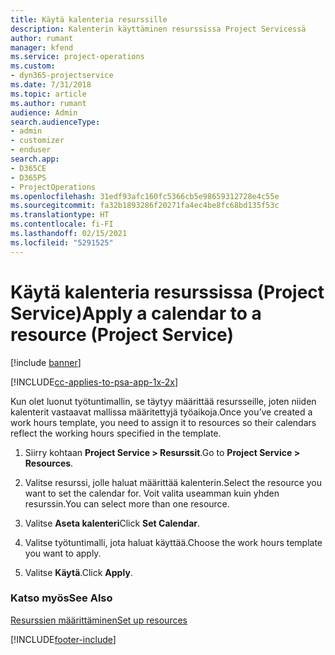 ```yaml
---
title: Käytä kalenteria resurssille
description: Kalenterin käyttäminen resurssissa Project Servicessä
author: rumant
manager: kfend
ms.service: project-operations
ms.custom:
- dyn365-projectservice
ms.date: 7/31/2018
ms.topic: article
ms.author: rumant
audience: Admin
search.audienceType:
- admin
- customizer
- enduser
search.app:
- D365CE
- D365PS
- ProjectOperations
ms.openlocfilehash: 31edf93afc160fc5366cb5e98659312728e4c55e
ms.sourcegitcommit: fa32b1893286f20271fa4ec4be8fc68bd135f53c
ms.translationtype: HT
ms.contentlocale: fi-FI
ms.lasthandoff: 02/15/2021
ms.locfileid: "5291525"
---
```

# <a name="apply-a-calendar-to-a-resource-project-service"></a><span data-ttu-id="7f73d-103">Käytä kalenteria resurssissa (Project Service)</span><span class="sxs-lookup"><span data-stu-id="7f73d-103">Apply a calendar to a resource (Project Service)</span></span>

[!include [banner](../includes/psa-now-project-operations.md)]

[!INCLUDE[cc-applies-to-psa-app-1x-2x](../includes/cc-applies-to-psa-app-1x-2x.md)]

<span data-ttu-id="7f73d-104">Kun olet luonut työtuntimallin, se täytyy määrittää resursseille, joten niiden kalenterit vastaavat mallissa määritettyjä työaikoja.</span><span class="sxs-lookup"><span data-stu-id="7f73d-104">Once you’ve created a work hours template, you need to assign it to resources so their calendars reflect the working hours specified in the template.</span></span>  
  
1.  <span data-ttu-id="7f73d-105">Siirry kohtaan **Project Service > Resurssit**.</span><span class="sxs-lookup"><span data-stu-id="7f73d-105">Go to **Project Service > Resources**.</span></span>  
  
2.  <span data-ttu-id="7f73d-106">Valitse resurssi, jolle haluat määrittää kalenterin.</span><span class="sxs-lookup"><span data-stu-id="7f73d-106">Select the resource you want to set the calendar for.</span></span> <span data-ttu-id="7f73d-107">Voit valita useamman kuin yhden resurssin.</span><span class="sxs-lookup"><span data-stu-id="7f73d-107">You can select more than one resource.</span></span>  
  
3.  <span data-ttu-id="7f73d-108">Valitse **Aseta kalenteri**</span><span class="sxs-lookup"><span data-stu-id="7f73d-108">Click **Set Calendar**.</span></span>  
  
4.  <span data-ttu-id="7f73d-109">Valitse työtuntimalli, jota haluat käyttää.</span><span class="sxs-lookup"><span data-stu-id="7f73d-109">Choose the work hours template you want to apply.</span></span>  
  
5.  <span data-ttu-id="7f73d-110">Valitse **Käytä**.</span><span class="sxs-lookup"><span data-stu-id="7f73d-110">Click **Apply**.</span></span>  
  
### <a name="see-also"></a><span data-ttu-id="7f73d-111">Katso myös</span><span class="sxs-lookup"><span data-stu-id="7f73d-111">See Also</span></span>  
 [<span data-ttu-id="7f73d-112">Resurssien määrittäminen</span><span class="sxs-lookup"><span data-stu-id="7f73d-112">Set up resources</span></span>](../psa/set-up-resources.md)


[!INCLUDE[footer-include](../includes/footer-banner.md)]